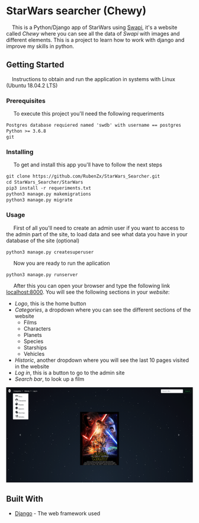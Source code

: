 # StarWars searcher (Chewy)
&nbsp;&nbsp;&nbsp;&nbsp;This is a Python/Django app of StarWars using [Swapi](https://swapi.co/api/), it's a website called *Chewy* where you can see all the data of *Swapi* with images and different elements. This is a project to learn how to work with django and improve my skills in python.


## Getting Started
&nbsp;&nbsp;&nbsp;&nbsp;Instructions to obtain and run the application in systems with Linux (Ubuntu 18.04.2 LTS)

### Prerequisites
&nbsp;&nbsp;&nbsp;&nbsp; To execute this project you'll need the following requeriments
```
Postgres database requiered named 'swdb' with username == postgres
Python >= 3.6.8
git 
```
### Installing
&nbsp;&nbsp;&nbsp;&nbsp; To get and install this app you'll have to follow the next steps
```
git clone https://github.com/RubenZx/StarWars_Searcher.git
cd StarWars_Searcher/StarWars
pip3 install -r requeriments.txt
python3 manage.py makemigrations
python3 manage.py migrate
```
### Usage
&nbsp;&nbsp;&nbsp;&nbsp; First of all you'll need to create an admin user if you want to access to the admin part of the site, to load data and see what data you have in your database of the site (optional)
```
python3 manage.py createsuperuser
```
&nbsp;&nbsp;&nbsp;&nbsp; Now you are ready to run the aplication
```
python3 manage.py runserver
```
&nbsp;&nbsp;&nbsp;&nbsp; After this you can open your browser and type the following link [localhost:8000](http://localhost:8000/). You will see the following sections in your *website*:
* *Logo*, this is the home button
* *Categories*, a dropdown where you can see the different sections of the website
  * Films
  * Characters 
  * Planets
  * Species
  * Starships
  * Vehicles
* *Historic*, another dropdown where you will see the last 10 pages visited in the website
* *Log in*, this is a button to go to the admin site
* *Search bar*, to look up a film

![Main page](.github/image.png)

## Built With
* [Django](https://docs.djangoproject.com/en/2.2/) - The web framework used
